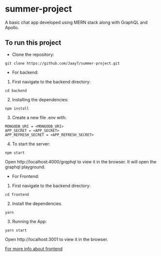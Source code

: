 # summer-project

A basic chat app developed using MERN stack along with GraphQL and Apollo.

## To run this project

- Clone the repository:

```
git clone https://github.com/Jaay7/summer-project.git
```

- For backend:

1. First navigate to the backend directory:

`cd backend`

2. Installing the dependencies:

`npm install`

3. Create a new file .env with:

```
MONGODB_URI = <MONGODB_URI>
APP_SECRET = <APP_SECRET>
APP_REFRESH_SECRET = <APP_REFRESH_SECRET>
```

4. To start the server:

`npm start`

Open http://localhost:4000/grqphql to view it in the browser. It will open the graphql playground.

- For Frontend:

1. First navigate to the backend directory:

`cd frontend`

2. Install the dependencies.

`yarn`

3. Running the App:

`yarn start`

Open http://localhost:3001 to view it in the browser.

[For more info about frontend ](frontend/README.md)

